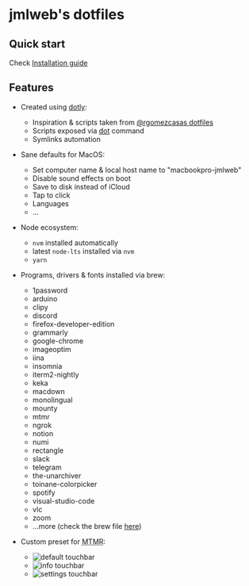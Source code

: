 # jmlweb's dotfiles

## Quick start

Check [Installation guide](doc/installation-guide.md)

## Features

- Created using [dotly](https://github.com/CodelyTV/dotly):
  - Inspiration & scripts taken from [@rgomezcasas dotfiles](https://github.com/rgomezcasas/dotfiles)
  - Scripts exposed via [dot](https://github.com/CodelyTV/dotly#-the-dot-command) command
  - Symlinks automation
- Sane defaults for MacOS:
  - Set computer name & local host name to "macbookpro-jmlweb"
  - Disable sound effects on boot
  - Save to disk instead of iCloud
  - Tap to click
  - Languages
  - …
- Node ecosystem:
  - `nvm` installed automatically
  - latest `node-lts` installed via `nvm`
  - `yarn`
- Programs, drivers & fonts installed via brew:
  - 1password
  - arduino
  - clipy
  - discord
  - firefox-developer-edition
  - grammarly
  - google-chrome
  - imageoptim
  - iina
  - insomnia
  - iterm2-nightly
  - keka
  - macdown
  - monolingual
  - mounty
  - mtmr
  - ngrok
  - notion
  - numi
  - rectangle
  - slack
  - telegram
  - the-unarchiver
  - toinane-colorpicker
  - spotify
  - visual-studio-code
  - vlc
  - zoom
  - ...more (check the brew file [here](https://github.com/jmlweb/dotfiles/raw/main/os/mac/brew/Brewfile))

- Custom preset for <abbr title="My Toolbar My Rules">MTMR</abbr>:
  - ![default touchbar](https://github.com/jmlweb/dotfiles/raw/main/doc/touchbar_default.jpg)
  - ![info touchbar](https://github.com/jmlweb/dotfiles/raw/main/doc/touchbar_info.jpg)
  - ![settings touchbar](https://github.com/jmlweb/dotfiles/raw/main/doc/touchbar_settings.jpg)

